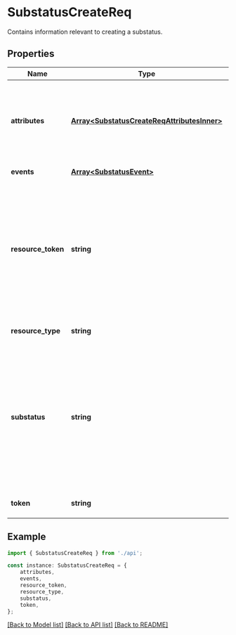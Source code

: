 # SubstatusCreateReq

Contains information relevant to creating a substatus.

## Properties

Name | Type | Description | Notes
------------ | ------------- | ------------- | -------------
**attributes** | [**Array&lt;SubstatusCreateReqAttributesInner&gt;**](SubstatusCreateReqAttributesInner.md) | Additional dynamic attributes related to the substatus. If the substatus is &#x60;BANKRUPTCY&#x60;, &#x60;SCRA&#x60; or &#x60;POWER_OF_ATTORNEY&#x60;, then attributes are required. | [optional] [default to undefined]
**events** | [**Array&lt;SubstatusEvent&gt;**](SubstatusEvent.md) | List of events related to the substatus. | [default to undefined]
**resource_token** | **string** | Unique identifier of the user or account or business for which you want to create a substatus.  * Send a &#x60;GET&#x60; request to &#x60;/credit/accounts&#x60; to retrieve existing account tokens. * Send a &#x60;GET&#x60; request to &#x60;/users&#x60; to retrieve existing user tokens. * Send a &#x60;GET&#x60; request to &#x60;/business&#x60; to retrieve existing business tokens. | [default to undefined]
**resource_type** | **string** | Type of resource to which the substatus can be applied. | [default to undefined]
**substatus** | **string** | Type of substatus.  * &#x60;HARDSHIP&#x60;, &#x60;FRAUD&#x60;, &#x60;CEASE_AND_DESIST&#x60;, and &#x60;OPT_OUT&#x60; can only be applied to the &#x60;ACCOUNT&#x60; resource type. * &#x60;MLA&#x60;, &#x60;SCRA&#x60; and &#x60;DECEASED&#x60; can only be applied to the &#x60;USER&#x60; resource type. * &#x60;POWER_OF_ATTORNEY&#x60; and &#x60;BANKRUPTCY&#x60; can be applied to either the &#x60;USER&#x60; or the &#x60;BUSINESS&#x60; resource type. | [default to undefined]
**token** | **string** | Unique identifier of the credit substatus. | [optional] [default to undefined]

## Example

```typescript
import { SubstatusCreateReq } from './api';

const instance: SubstatusCreateReq = {
    attributes,
    events,
    resource_token,
    resource_type,
    substatus,
    token,
};
```

[[Back to Model list]](../README.md#documentation-for-models) [[Back to API list]](../README.md#documentation-for-api-endpoints) [[Back to README]](../README.md)
